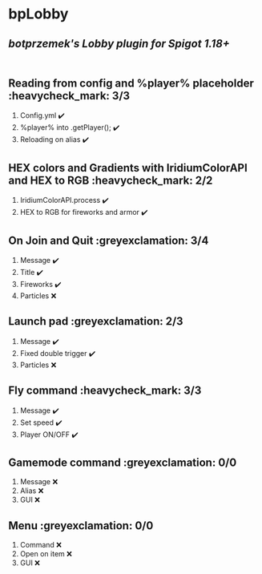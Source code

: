 # bpLobby

## _botprzemek's Lobby plugin for Spigot 1.18+_<br><br>

## Reading from config and %player% placeholder :heavycheck_mark: 3/3

1. Config.yml :heavy_check_mark:
2. %player% into .getPlayer(); :heavy_check_mark:
3. Reloading on alias :heavy_check_mark:<br>

## HEX colors and Gradients with IridiumColorAPI and HEX to RGB :heavycheck_mark: 2/2

1. IridiumColorAPI.process :heavy_check_mark:
2. HEX to RGB for fireworks and armor :heavy_check_mark:

## On Join and Quit :greyexclamation: 3/4

1. Message :heavy_check_mark:
2. Title :heavy_check_mark:
3. Fireworks :heavy_check_mark:
4. Particles :x:<br>

## Launch pad :greyexclamation: 2/3

1. Message :heavy_check_mark:
2. Fixed double trigger :heavy_check_mark:
3. Particles :x:<br>

## Fly command :heavycheck_mark: 3/3

1. Message :heavy_check_mark:
2. Set speed :heavy_check_mark:
3. Player ON/OFF :heavy_check_mark:<br>

## Gamemode command :greyexclamation: 0/0

1. Message :x:
1. Alias :x:
1. GUI :x:<br>

## Menu :greyexclamation: 0/0

1. Command :x:
2. Open on item :x:
3. GUI :x:<br>

